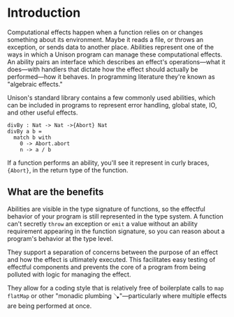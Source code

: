 # Introduction

Computational effects happen when a function relies on or changes something about its environment. Maybe it reads a file, or throws an exception, or sends data to another place. Abilities represent one of the ways in which a Unison program can manage these computational effects. An ability pairs an interface which describes an effect's operations—what it does—with handlers that dictate how the effect should actually be performed—how it behaves. In programming literature they're known as "algebraic effects."

Unison's standard library contains a few commonly used abilities, which can be included in programs to represent error handling, global state, IO, and other useful effects.

```
divBy : Nat -> Nat ->{Abort} Nat
divBy a b =
  match b with
    0 -> Abort.abort
    n -> a / b
```

If a function performs an ability, you'll see it represent in curly braces, `{Abort}`, in the return type of the function.

## What are the benefits

Abilities are visible in the type signature of functions, so the effectful behavior of your program is still represented in the type system. A function can't secretly `throw` an exception or `emit` a value without an ability requirement appearing in the function signature, so you can reason about a program's behavior at the type level.

They support a separation of concerns between the purpose of an effect and how the effect is ultimately executed. This facilitates easy testing of effectful components and prevents the core of a program from being polluted with logic for managing the effect.

They allow for a coding style that is relatively free of boilerplate calls to `map` `flatMap` or other  "monadic plumbing 🪠"—particularly where multiple effects are being performed at once.

